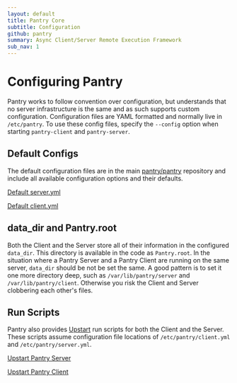 ```yaml
---
layout: default
title: Pantry Core
subtitle: Configuration
github: pantry
summary: Async Client/Server Remote Execution Framework
sub_nav: 1
---
```


# Configuring Pantry

Pantry works to follow convention over configuration, but understands that no server infrastructure is the same and as such supports custom configuration. Configuration files are YAML formatted and normally live in `/etc/pantry`. To use these config files, specify the `--config` option when starting `pantry-client` and `pantry-server`.

## Default Configs

The default configuration files are in the main [pantry/pantry](https://github.com/pantry/pantry) repository and include all available configuration options and their defaults.

[Default server.yml](https://github.com/pantry/pantry/blob/master/dist/server.yml)

[Default client.yml](https://github.com/pantry/pantry/blob/master/dist/client.yml)

## data_dir and Pantry.root

Both the Client and the Server store all of their information in the configured `data_dir`. This directory is available in the code as `Pantry.root`. In the situation where a Pantry Server and a Pantry Client are running on the same server, `data_dir` should be not be set the same. A good pattern is to set it one more directory deep, such as `/var/lib/pantry/server` and `/var/lib/pantry/client`. Otherwise you risk the Client and Server clobbering each other's files.

## Run Scripts

Pantry also provides [Upstart](http://upstart.ubuntu.com/) run scripts for both the Client and the Server. These scripts assume configuration file locations of `/etc/pantry/client.yml` and `/etc/pantry/server.yml`.

[Upstart Pantry Server](https://github.com/pantry/pantry/blob/master/dist/upstart/pantry-server.conf)

[Upstart Pantry Client](https://github.com/pantry/pantry/blob/master/dist/upstart/pantry-client.conf)
